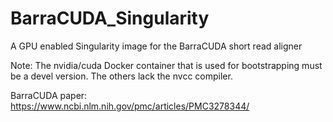 # BarraCUDA_Singularity
A GPU enabled Singularity image for the BarraCUDA short read aligner

Note: The nvidia/cuda Docker container that is used for bootstrapping must be a devel version. The others lack the nvcc compiler. 

BarraCUDA paper: https://www.ncbi.nlm.nih.gov/pmc/articles/PMC3278344/

